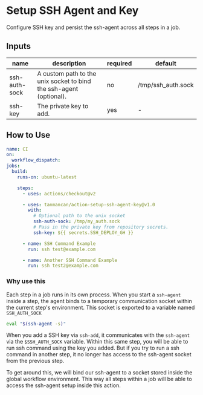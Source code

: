 # Setup SSH Agent and Key

Configure SSH key and persist the ssh-agent across all steps in a job.

## Inputs

| name          | description                                                        | required | default            |
| ------------- | ------------------------------------------------------------------ | -------- | ------------------ |
| ssh-auth-sock | A custom path to the unix socket to bind the ssh-agent (optional). | no       | /tmp/ssh_auth.sock |
| ssh-key       | The private key to add.                                            | yes      | -                  |

## How to Use

```yaml
name: CI
on:
  workflow_dispatch:
jobs:
  build:
    runs-on: ubuntu-latest

    steps:
      - uses: actions/checkout@v2

      - uses: tanmancan/action-setup-ssh-agent-key@v1.0
        with:
          # Optional path to the unix socket
          ssh-auth-sock: /tmp/my_auth.sock
          # Pass in the private key from repository secrets.
          ssh-key: ${{ secrets.SSH_DEPLOY_GH }}

      - name: SSH Command Example
        run: ssh test@example.com

      - name: Another SSH Command Example
        run: ssh test2@example.com
```

### Why use this

Each step in a job runs in its own process. When you start a `ssh-agent` inside a step, the agent binds to a temporary communication socket within the current step's environment. This socket is exported to a variable named `SSH_AUTH_SOCK`

```bash
eval "$(ssh-agent -s)"
```

When you add a SSH key via `ssh-add`, it communicates with the `ssh-agent` via the `$SSH_AUTH_SOCK` variable. Within this same step, you will be able to run ssh command using the key you added. But if you try to run a ssh command in another step, it no longer has access to the ssh-agent socket from the previous step.

To get around this, we will bind our ssh-agent to a socket stored inside the global workflow environment. This way all steps within a job will be able to access the ssh-agent setup inside this action.

